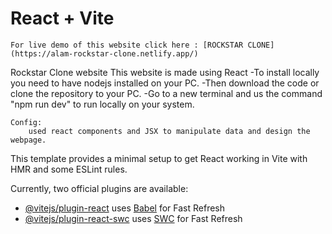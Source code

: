 # React + Vite

    For live demo of this website click here : [ROCKSTAR CLONE](https://alam-rockstar-clone.netlify.app/)

 Rockstar Clone website 
    This website is made using React
    -To install locally you need to have nodejs installed on your PC.
    -Then download the code or clone the repository to your PC.
    -Go to a new terminal and us the command "npm run dev" to run locally on your system.
    
    Config:
        used react components and JSX to manipulate data and design the webpage.


This template provides a minimal setup to get React working in Vite with HMR and some ESLint rules.

Currently, two official plugins are available:

- [@vitejs/plugin-react](https://github.com/vitejs/vite-plugin-react/blob/main/packages/plugin-react/README.md) uses [Babel](https://babeljs.io/) for Fast Refresh
- [@vitejs/plugin-react-swc](https://github.com/vitejs/vite-plugin-react-swc) uses [SWC](https://swc.rs/) for Fast Refresh
